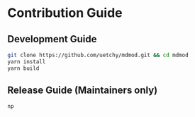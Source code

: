 # Contribution Guide

## Development Guide

```bash
git clone https://github.com/uetchy/mdmod.git && cd mdmod
yarn install
yarn build
```

## Release Guide (Maintainers only)

```bash
np
```
